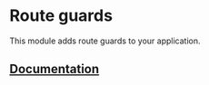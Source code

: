 # Route guards

This module adds route guards to your application.

## [Documentation](https://primatejs.com/modules/guard)
